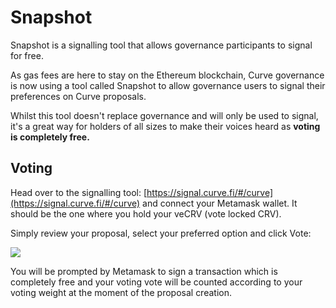 # Snapshot

Snapshot is a signalling tool that allows governance participants to signal for free.

As gas fees are here to stay on the Ethereum blockchain, Curve governance is now using a tool called Snapshot to allow governance users to signal their preferences on Curve proposals.

Whilst this tool doesn't replace governance and will only be used to signal, it's a great way for holders of all sizes to make their voices heard as **voting is completely free.**

## Voting

Head over to the signalling tool: [https://signal.curve.fi/#/curve](https://signal.curve.fi/#/curve) and connect your Metamask wallet. It should be the one where you hold your veCRV (vote locked CRV).

Simply review your proposal, select your preferred option and click Vote:

![](https://2254922201-files.gitbook.io/~/files/v0/b/gitbook-legacy-files/o/assets%2F-MFA0rQI3SzfbVFgp3Ic%2F-MG0KlxeC-s_dYda3DLS%2F-MG0LjpU7Cnw1fRZ5a74%2Fimage.png?alt=media&token=09b78378-95fb-436a-a7e9-7c67ca6f1355)

You will be prompted by Metamask to sign a transaction which is completely free and your voting vote will be counted according to your voting weight at the moment of the proposal creation.
